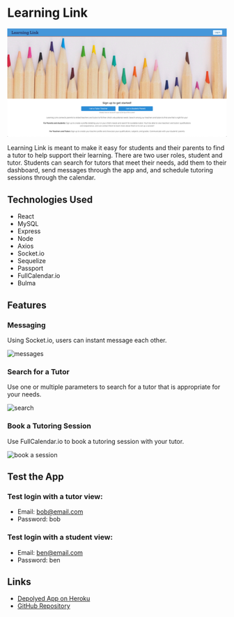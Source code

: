 # Learning Link

![learning link](./client/public/LearningLink.png)

 Learning Link is meant to make it easy for students and their parents to find a tutor to help support their learning.  There are two user roles, student and tutor.  Students can search for tutors that meet their needs, add them to their dashboard, send messages through the app and, and schedule tutoring sessions through the calendar.


 ## Technologies Used

 * React
 * MySQL
 * Express
 * Node
 * Axios
 * Socket.io
 * Sequelize
 * Passport
 * FullCalendar.io
 * Bulma


## Features

### Messaging

Using Socket.io, users can instant message each other.

![messages](https://media.giphy.com/media/LOiwWDaipE11lWbeUe/giphy.gif)

### Search for a Tutor

Use one or multiple parameters to search for a tutor that is appropriate for your needs.

![search](https://media.giphy.com/media/fSYvIO3NAiG7Imon5M/giphy.gif)

### Book a Tutoring Session

Use FullCalendar.io to book a tutoring session with your tutor.

![book a session](https://media.giphy.com/media/THgsQuZjOgyxbsA8c2/giphy.gif)



## Test the App

### Test login with a tutor view:
* Email: bob@email.com
* Password: bob

### Test login with a student view:	
* Email: ben@email.com
* Password: ben


## Links

* [Depolyed App on Heroku](https://ancient-brushlands-96177.herokuapp.com/)
* [GitHub Repository](https://github.com/karenastell/learning-link)






